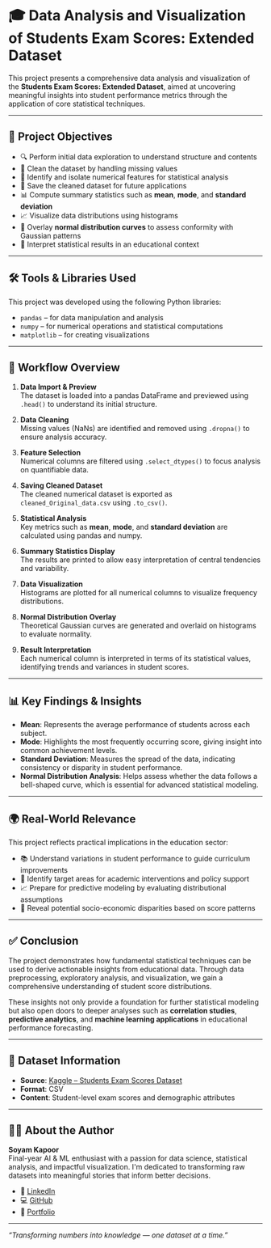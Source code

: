 # 🎓 Data Analysis and Visualization of Students Exam Scores: Extended Dataset

This project presents a comprehensive data analysis and visualization of the **Students Exam Scores: Extended Dataset**, aimed at uncovering meaningful insights into student performance metrics through the application of core statistical techniques.

---

## 🎯 Project Objectives

- 🔍 Perform initial data exploration to understand structure and contents  
- 🧹 Clean the dataset by handling missing values  
- 🔢 Identify and isolate numerical features for statistical analysis  
- 📁 Save the cleaned dataset for future applications  
- 📊 Compute summary statistics such as **mean**, **mode**, and **standard deviation**  
- 📈 Visualize data distributions using histograms  
- 🔄 Overlay **normal distribution curves** to assess conformity with Gaussian patterns  
- 🧠 Interpret statistical results in an educational context  

---

## 🛠️ Tools & Libraries Used

This project was developed using the following Python libraries:

- `pandas` – for data manipulation and analysis  
- `numpy` – for numerical operations and statistical computations  
- `matplotlib` – for creating visualizations

---

## 🔎 Workflow Overview

1. **Data Import & Preview**  
   The dataset is loaded into a pandas DataFrame and previewed using `.head()` to understand its initial structure.

2. **Data Cleaning**  
   Missing values (NaNs) are identified and removed using `.dropna()` to ensure analysis accuracy.

3. **Feature Selection**  
   Numerical columns are filtered using `.select_dtypes()` to focus analysis on quantifiable data.

4. **Saving Cleaned Dataset**  
   The cleaned numerical dataset is exported as `cleaned_Original_data.csv` using `.to_csv()`.

5. **Statistical Analysis**  
   Key metrics such as **mean**, **mode**, and **standard deviation** are calculated using pandas and numpy.

6. **Summary Statistics Display**  
   The results are printed to allow easy interpretation of central tendencies and variability.

7. **Data Visualization**  
   Histograms are plotted for all numerical columns to visualize frequency distributions.

8. **Normal Distribution Overlay**  
   Theoretical Gaussian curves are generated and overlaid on histograms to evaluate normality.

9. **Result Interpretation**  
   Each numerical column is interpreted in terms of its statistical values, identifying trends and variances in student scores.

---

## 📊 Key Findings & Insights

- **Mean**: Represents the average performance of students across each subject.
- **Mode**: Highlights the most frequently occurring score, giving insight into common achievement levels.
- **Standard Deviation**: Measures the spread of the data, indicating consistency or disparity in student performance.
- **Normal Distribution Analysis**: Helps assess whether the data follows a bell-shaped curve, which is essential for advanced statistical modeling.

---

## 🌍 Real-World Relevance

This project reflects practical implications in the education sector:

- 📚 Understand variations in student performance to guide curriculum improvements
- 🎯 Identify target areas for academic interventions and policy support
- 📈 Prepare for predictive modeling by evaluating distributional assumptions
- 🏫 Reveal potential socio-economic disparities based on score patterns

---

## ✅ Conclusion

The project demonstrates how fundamental statistical techniques can be used to derive actionable insights from educational data. Through data preprocessing, exploratory analysis, and visualization, we gain a comprehensive understanding of student score distributions.

These insights not only provide a foundation for further statistical modeling but also open doors to deeper analyses such as **correlation studies**, **predictive analytics**, and **machine learning applications** in educational performance forecasting.

---

## 📂 Dataset Information

- **Source**: [Kaggle – Students Exam Scores Dataset](https://www.kaggle.com/datasets/desalegngeb/students-exam-scores)
- **Format**: CSV
- **Content**: Student-level exam scores and demographic attributes

---

## 👨‍💻 About the Author

**Soyam Kapoor**  
Final-year AI & ML enthusiast with a passion for data science, statistical analysis, and impactful visualization. I'm dedicated to transforming raw datasets into meaningful stories that inform better decisions.

- 🔗 [LinkedIn](https://www.linkedin.com/in/soyamkapoor)  
- 💻 [GitHub](https://github.com/SoyamKapoor)  
- 🧾 [Portfolio](https://soyam.vercel.app/) 

---

_“Transforming numbers into knowledge — one dataset at a time.”_
